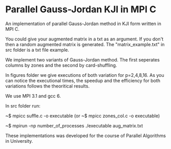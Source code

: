 # Parallel Gauss-Jordan KJI in MPI C

An implementation of  parallel Gauss-Jordan method in KJI form written in MPI C.

You could give your augmented matrix in a txt as an argument. If you don't then a random augmented matrix is generated. The "matrix_example.txt" in src folder is a txt file example.

We implement two variants of Gauss-Jordan method. The first seperates columns by zones and the second by card-shuffling.

In figures folder we give executions of both variation for p=2,4,8,16. As you can notice the executional times, the speedup and the efficiency for both variations follows the theoritical results.

We use MPI 3.1 and gcc 6.

In src folder run:

~$ mpicc suffle.c -o executable   (or ~$ mpicc zones_col.c -o executable)

~$ mpirun -np number_of_processes ./executable aug_matrix.txt

These implementations was developed for the course of Parallel Algorithms in University.
